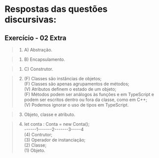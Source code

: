 # Respostas das questões discursivas:

## Exercício - 02 Extra

> 1. A) Abstração.<br>

> 1. B) Encapsulamento.<br>

> 1. C) Construtor.

> 2. (F) Classes são instâncias de objetos;<br>
>    (F) Classes são apenas agrupamentos de métodos;<br>
>    (V) Atributos definem o estado de um objeto;<br>
>    (F) Métodos podem ser análogos às funções e em TypeScript e podem ser escritos dentro ou fora da classe, como em C++;<br>
>    (V) Podemos ignorar o uso de tipos em TypeScript.

> 3. Objeto, classe e atributo.

> 4. let conta : Conta = new Conta();<br>
>    ------1-------2-------3-----4<br>
>    (4) Contrutor;<br>
>    (3) Operador de instanciação;<br>
>    (2) Classe;<br>
>    (1) Objeto.
